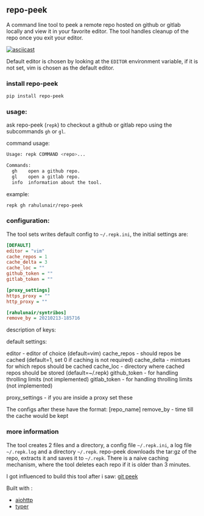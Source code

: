 ## repo-peek

A command line tool to peek a remote repo hosted on github or gitlab locally and view it in your favorite editor. The tool handles cleanup of the repo once you exit your editor. 

[![asciicast](https://asciinema.org/a/uLoPyrNwus5yY2SgyRuJ2qCyq.svg)](https://asciinema.org/a/uLoPyrNwus5yY2SgyRuJ2qCyq)

Default editor is chosen by looking at the `EDITOR` environment variable, if it is not set, vim is chosen as the default editor.

### install repo-peek

```bash
pip install repo-peek
```

### usage:

ask repo-peek (`repk`) to checkout a github or gitlab repo using the subcommands `gh` or `gl`.

command usage:

```bash
Usage: repk COMMAND <repo>...

Commands:
  gh    open a github repo.
  gl    open a gitlab repo.
  info  information about the tool.

```

example:

```bash
repk gh rahulunair/repo-peek
```
### configuration:

The tool sets writes default config to `~/.repk.ini`, the initial settings are:

```ini
[DEFAULT]
editor = "vim"
cache_repos = 1
cache_delta = 3
cache_loc = ""
github_token = ""
gitlab_token = ""

[proxy_settings]
https_proxy = ""
http_proxy = ""

[rahulunair/syntribos]
remove_by = 20210213-185716
```

description of keys:

default settings:

editor - editor of choice (default=vim)
cache_repos - should repos be cached (default=1, set 0 if caching is not required)
cache_delta - mintues for which repos should be cached
cache_loc - directory where cached repos should be stored (default=~/.repk)
github_token - for handling throlling limits (not implemented)
gitlab_token - for handling throlling limits (not implemented)

proxy_settings - if you are inside a proxy set these

The configs after these have the format:
[repo_name]
remove_by - time till the cache would be kept

### more information

The tool creates 2 files and a directory, a config file `~/.repk.ini`, a log file `~/.repk.log` and a directory `~/.repk`. repo-peek downloads the tar:gz of the repo, extracts it and saves it to `~/.repk`. There is a naive caching mechanism, where the tool deletes each repo if it is older than 3 minutes. 

I got influenced to build this tool after i saw: [git peek](https://github.com/Jarred-Sumner/git-peek)

Built with :
- [aiohttp](https://github.com/aio-libs/aiohttp)
- [typer](https://github.com/tiangolo/typer)

